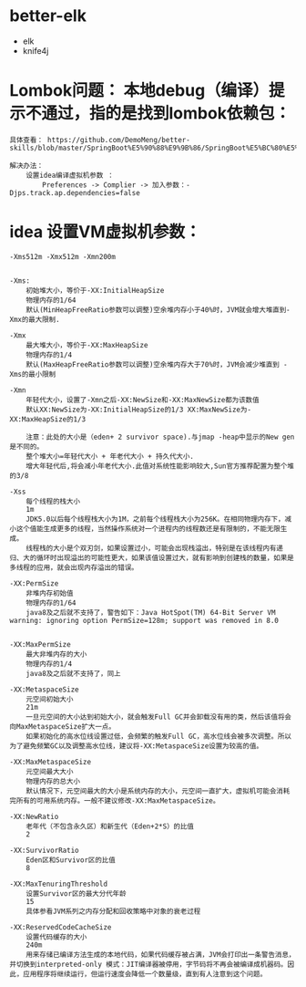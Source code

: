 # better-elk

- elk
- knife4j





# Lombok问题： 本地debug（编译）提示不通过，指的是找到lombok依赖包：
    
    具体查看： https://github.com/DemoMeng/better-skills/blob/master/SpringBoot%E5%90%88%E9%9B%86/SpringBoot%E5%BC%80%E5%8F%91%E9%81%87%E5%88%B0%E9%97%AE%E9%A2%98.md
    
    解决办法： 
        设置idea编译虚拟机参数 ： 
            Preferences -> Complier -> 加入参数：-Djps.track.ap.dependencies=false


# idea 设置VM虚拟机参数：
    
    -Xms512m -Xmx512m -Xmn200m


    -Xms:	
        初始堆大小，等价于-XX:InitialHeapSize	
        物理内存的1/64
        默认(MinHeapFreeRatio参数可以调整)空余堆内存小于40%时，JVM就会增大堆直到-Xmx的最大限制.

    -Xmx
        最大堆大小，等价于-XX:MaxHeapSize	
        物理内存的1/4	
        默认(MaxHeapFreeRatio参数可以调整)空余堆内存大于70%时，JVM会减少堆直到 -Xms的最小限制

    -Xmn
        年轻代大小，设置了-Xmn之后-XX:NewSize和-XX:MaxNewSize都为该数值  
        默认XX:NewSize为-XX:InitialHeapSize的1/3 XX:MaxNewSize为-XX:MaxHeapSize的1/3

        注意：此处的大小是（eden+ 2 survivor space).与jmap -heap中显示的New gen是不同的。
        整个堆大小=年轻代大小 + 年老代大小 + 持久代大小.
        增大年轻代后,将会减小年老代大小.此值对系统性能影响较大,Sun官方推荐配置为整个堆的3/8

    -Xss
        每个线程的栈大小	
        1m	
        JDK5.0以后每个线程栈大小为1M，之前每个线程栈大小为256K。在相同物理内存下，减小这个值能生成更多的线程，当然操作系统对一个进程内的线程数还是有限制的，不能无限生成。
        线程栈的大小是个双刃剑，如果设置过小，可能会出现栈溢出，特别是在该线程内有递归、大的循环时出现溢出的可能性更大，如果该值设置过大，就有影响到创建栈的数量，如果是多线程的应用，就会出现内存溢出的错误。

    -XX:PermSize	
        非堆内存初始值	
        物理内存的1/64
        java8及之后就不支持了，警告如下：Java HotSpot(TM) 64-Bit Server VM warning: ignoring option PermSize=128m; support was removed in 8.0


    -XX:MaxPermSize	
        最大非堆内存的大小	
        物理内存的1/4	
        java8及之后就不支持了，同上

    -XX:MetaspaceSize	
        元空间初始大小	
        21m	
        一旦元空间的大小达到初始大小，就会触发Full GC并会卸载没有用的类，然后该值将会向MaxMetaspaceSize扩大一点。
        如果初始化的高水位线设置过低，会频繁的触发Full GC，高水位线会被多次调整。所以为了避免频繁GC以及调整高水位线，建议将-XX:MetaspaceSize设置为较高的值。

    -XX:MaxMetaspaceSize	
        元空间最大大小	
        物理内存的总大小	
        默认情况下，元空间最大的大小是系统内存的大小，元空间一直扩大，虚拟机可能会消耗完所有的可用系统内存。一般不建议修改-XX:MaxMetaspaceSize。

    -XX:NewRatio	
        老年代（不包含永久区）和新生代（Eden+2*S）的比值	
        2	 

    -XX:SurvivorRatio	
        Eden区和Survivor区的比值	
        8	 

    -XX:MaxTenuringThreshold	
        设置Survivor区的最大分代年龄	
        15	
        具体参看JVM系列之内存分配和回收策略中对象的衰老过程

    -XX:ReservedCodeCacheSize	
        设置代码缓存的大小	
        240m	
        用来存储已编译方法生成的本地代码，如果代码缓存被占满，JVM会打印出一条警告消息，并切换到interpreted-only 模式：JIT编译器被停用，字节码将不再会被编译成机器码。因此，应用程序将继续运行，但运行速度会降低一个数量级，直到有人注意到这个问题。



